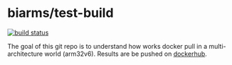 # biarms/test-build

[![build status](https://api.travis-ci.org/biarms/test-build.svg?branch=master)](https://travis-ci.org/biarms/test-build)

The goal of this git repo is to understand how works docker pull in a multi-architecture world (arm32v6).
Results are be pushed on [dockerhub](https://hub.docker.com/r/biarms/test-build/).

